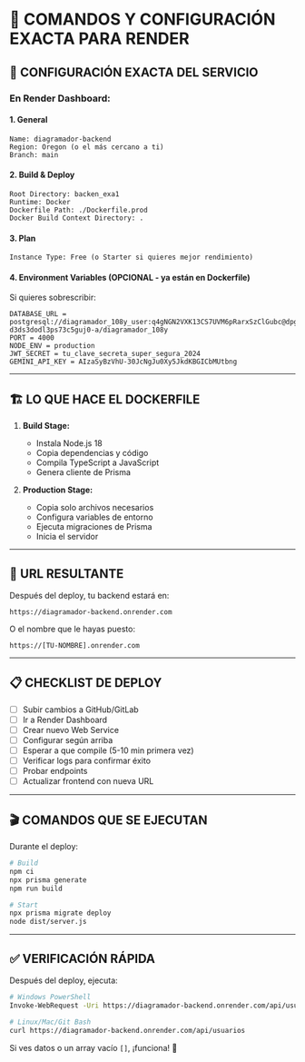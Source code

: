 # 📝 COMANDOS Y CONFIGURACIÓN EXACTA PARA RENDER

## 🎯 CONFIGURACIÓN EXACTA DEL SERVICIO

### En Render Dashboard:

#### 1. General
```
Name: diagramador-backend
Region: Oregon (o el más cercano a ti)
Branch: main
```

#### 2. Build & Deploy
```
Root Directory: backen_exa1
Runtime: Docker
Dockerfile Path: ./Dockerfile.prod
Docker Build Context Directory: .
```

#### 3. Plan
```
Instance Type: Free (o Starter si quieres mejor rendimiento)
```

#### 4. Environment Variables (OPCIONAL - ya están en Dockerfile)
Si quieres sobrescribir:
```
DATABASE_URL = postgresql://diagramador_108y_user:q4gNGN2VXK13CS7UVM6pRarxSzClGubc@dpg-d3ds3dodl3ps73c5guj0-a/diagramador_108y
PORT = 4000
NODE_ENV = production
JWT_SECRET = tu_clave_secreta_super_segura_2024
GEMINI_API_KEY = AIzaSyBzVhU-30JcNgJu0Xy5JkdKBGICbMUtbng
```

---

## 🏗️ LO QUE HACE EL DOCKERFILE

1. **Build Stage:**
   - Instala Node.js 18
   - Copia dependencias y código
   - Compila TypeScript a JavaScript
   - Genera cliente de Prisma

2. **Production Stage:**
   - Copia solo archivos necesarios
   - Configura variables de entorno
   - Ejecuta migraciones de Prisma
   - Inicia el servidor

---

## 🔗 URL RESULTANTE

Después del deploy, tu backend estará en:
```
https://diagramador-backend.onrender.com
```

O el nombre que le hayas puesto:
```
https://[TU-NOMBRE].onrender.com
```

---

## 📋 CHECKLIST DE DEPLOY

- [ ] Subir cambios a GitHub/GitLab
- [ ] Ir a Render Dashboard
- [ ] Crear nuevo Web Service
- [ ] Configurar según arriba
- [ ] Esperar a que compile (5-10 min primera vez)
- [ ] Verificar logs para confirmar éxito
- [ ] Probar endpoints
- [ ] Actualizar frontend con nueva URL

---

## 🎬 COMANDOS QUE SE EJECUTAN

Durante el deploy:
```bash
# Build
npm ci
npx prisma generate
npm run build

# Start
npx prisma migrate deploy
node dist/server.js
```

---

## ✅ VERIFICACIÓN RÁPIDA

Después del deploy, ejecuta:

```bash
# Windows PowerShell
Invoke-WebRequest -Uri https://diagramador-backend.onrender.com/api/usuarios

# Linux/Mac/Git Bash
curl https://diagramador-backend.onrender.com/api/usuarios
```

Si ves datos o un array vacío `[]`, ¡funciona! 🎉
